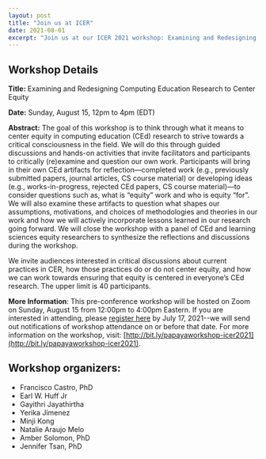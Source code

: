 ```yaml
---
layout: post
title: "Join us at ICER"
date: 2021-08-01
excerpt: "Join us at our ICER 2021 workshop: Examining and Redesigning Computing Education Research to Center Equity"
---
```


## Workshop Details
**Title:** Examining and Redesigning Computing Education Research to Center Equity

**Date:** Sunday, August 15, 12pm to 4pm (EDT)

**Abstract:** The goal of this workshop is to think through what it means to center equity in computing education (CEd) research to strive towards a critical consciousness in the field. We will do this through guided discussions and hands-on activities that invite facilitators and participants to critically (re)examine and question our own work. Participants will bring in their own CEd artifacts for reflection—completed work (e.g., previously submitted papers, journal articles, CS course material) or developing ideas (e.g., works-in-progress, rejected CEd papers, CS course material)—to consider questions such as, what is “equity” work and who is equity “for”. We will also examine these artifacts to question what shapes our assumptions, motivations, and choices of methodologies and theories in our work and how we will actively incorporate lessons learned in our research going forward. We will close the workshop with a panel of CEd and learning sciences equity researchers to synthesize the reflections and discussions during the workshop.

We invite audiences interested in critical discussions about current practices in CER, how those practices do or do not center equity, and how we can work towards ensuring that equity is centered in everyone’s CEd research. The upper limit is 40 participants.

**More Information**: This pre-conference workshop will be hosted on Zoom on Sunday, August 15 from 12:00pm to 4:00pm Eastern. If you are interested in attending, please [register here](https://forms.gle/V6T6sfqNq8FgUmjK9) by July 17, 2021--we will send out notifications of workshop attendance on or before that date. For more information on the workshop, visit: [http://bit.ly/papayaworkshop-icer2021](http://bit.ly/papayaworkshop-icer2021).


## Workshop organizers: 
- Francisco Castro, PhD
- Earl W. Huff Jr
- Gayithri Jayathirtha
- Yerika Jimenez
- Minji Kong
- Natalie Araujo Melo
- Amber Solomon, PhD
- Jennifer Tsan, PhD
